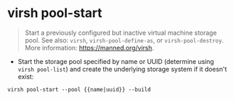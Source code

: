 # virsh pool-start

> Start a previously configured but inactive virtual machine storage pool.
> See also: `virsh`, `virsh-pool-define-as`, or `virsh-pool-destroy`.
> More information: <https://manned.org/virsh>.

- Start the storage pool specified by name or UUID (determine using `virsh pool-list`) and create the underlying storage system if it doesn't exist:

`virsh pool-start --pool {{name|uuid}} --build`

